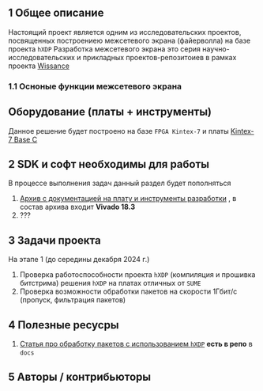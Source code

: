 ## 1 Общее описание
Настоящий проект является одним из исследовательских проектов, посвященных построениею межсетевого экрана (файерволла) на базе проекта `hXDP`
Разработка межсетевого экрана это серия научно-исследовательских и прикладных проектов-репозитоиев в рамках проекта [Wissance](https://github.com/orgs/Wissance/projects/8)

### 1.1 Осноные функции межсетевого экрана

## Оборудование (платы + инструменты)

Данное решение будет построено на базе `FPGA Kintex-7` и платы [Kintex-7 Base C](https://aliexpress.ru/item/1005005361609787.html?sku_id=12000032740832285&spm=a2g2w.productlist.search_results.0.cded215dOq44Gp)

## 2 SDK и софт необходимы для работы

В процессе выполнения задач данный раздел будет пополняться
1. [Архив с документацией на плату и инструменты разработки](https://onedrive.live.com/?authkey=%21AMGwyB%5FC%2Dl98Vuo&id=B2CDC3A30980D5BD%21189851&cid=B2CDC3A30980D5BD) , в состав архива входит **Vivado 18.3**
2. ???

## 3 Задачи проекта

На этапе 1 (до середины декабря 2024 г.)

1. Проверка работоспособности проекта `hXDP` (компиляция и прошивка битстрима) решения `hXDP` на платах отличных от `SUME`
2. Проверка возможности обработки пакетов на скорости 1Гбит/с (пропуск, фильтрация пакетов)

## 4 Полезные ресусры

1. [Статья про обработку пакетов с использованием `hXDP`](https://dl.acm.org/doi/pdf/10.1145/3543668) **есть в репо** в `docs`

## 5 Авторы / контрибьюторы
